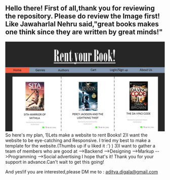 Hello there!
First of all,thank you for reviewing the repository.
Please do review the Image first!
Like Jawaharlal Nehru said,"great books makes one think since they are written by great minds!"
-----------------------------
![](https://github.com/AdityaNikhil/Collab-Project/blob/master/Collab-Project.jpg)
So here's my plan,
1)Lets make a website to rent Books!
2)I want the website to be eye-catching and Responsive.
  I tried my best to make a template for the website.(Thumbs up if u liked it :') )
3)I want to gather a team of members who are good at 
  -->Backend
  -->Designing
  -->Markup 
  -->Programming
  -->Social advertising
  I hope that's it!
Thank you for your support in advance.Can't wait to get this going!

And yes!if you are interested,please DM me to :
    aditya.digala@gmail.com
